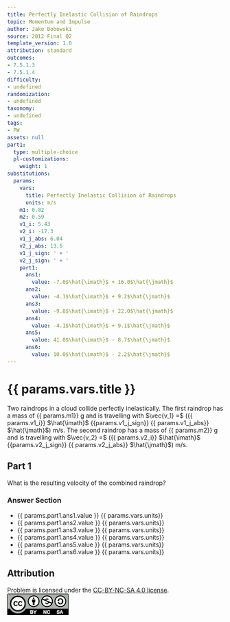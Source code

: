 ```yaml
---
title: Perfectly Inelastic Collision of Raindrops
topic: Momentum and Impulse
author: Jake Bobowski
source: 2012 Final Q2
template_version: 1.0
attribution: standard
outcomes:
- 7.5.1.3
- 7.5.1.4
difficulty:
- undefined
randomization:
- undefined
taxonomy:
- undefined
tags:
- PW
assets: null
part1:
  type: multiple-choice
  pl-customizations:
    weight: 1
substitutions:
  params:
    vars:
      title: Perfectly Inelastic Collision of Raindrops
      units: m/s
    m1: 0.82
    m2: 0.59
    v1_i: 5.43
    v2_i: -17.3
    v1_j_abs: 6.04
    v2_j_abs: 13.6
    v1_j_sign: ' + '
    v2_j_sign: ' + '
    part1:
      ans1:
        value: -7.0$\hat{\imath}$ + 16.0$\hat{\jmath}$
      ans2:
        value: -4.1$\hat{\imath}$ + 9.2$\hat{\jmath}$
      ans3:
        value: -9.8$\hat{\imath}$ + 22.0$\hat{\jmath}$
      ans4:
        value: -4.1$\hat{\imath}$ + 9.1$\hat{\jmath}$
      ans5:
        value: 41.0$\hat{\imath}$ - 8.7$\hat{\jmath}$
      ans6:
        value: 10.0$\hat{\imath}$ - 2.2$\hat{\jmath}$
---
```

# {{ params.vars.title }}
Two raindrops in a cloud collide perfectly inelastically. The first raindrop has a mass of {{ params.m1}} g and is travelling with $\vec{v_1} =$ ({{ params.v1_i}} $\hat{\imath}$ {{params.v1_j_sign}} {{ params.v1_j_abs}} $\hat{\jmath}$) m/s.
The second raindrop has a mass of {{ params.m2}} g and is travelling with $\vec{v_2} =$ ({{ params.v2_i}} $\hat{\imath}$ {{params.v2_j_sign}} {{ params.v2_j_abs}} $\hat{\jmath}$) m/s.

## Part 1

What is the resulting velocity of the combined raindrop?

### Answer Section

- {{ params.part1.ans1.value }} {{ params.vars.units}}
- {{ params.part1.ans2.value }} {{ params.vars.units}}
- {{ params.part1.ans3.value }} {{ params.vars.units}}
- {{ params.part1.ans4.value }} {{ params.vars.units}}
- {{ params.part1.ans5.value }} {{ params.vars.units}}
- {{ params.part1.ans6.value }} {{ params.vars.units}}

## Attribution

Problem is licensed under the [CC-BY-NC-SA 4.0 license](https://creativecommons.org/licenses/by-nc-sa/4.0/).<br> ![The Creative Commons 4.0 license requiring attribution-BY, non-commercial-NC, and share-alike-SA license.](https://raw.githubusercontent.com/firasm/bits/master/by-nc-sa.png)